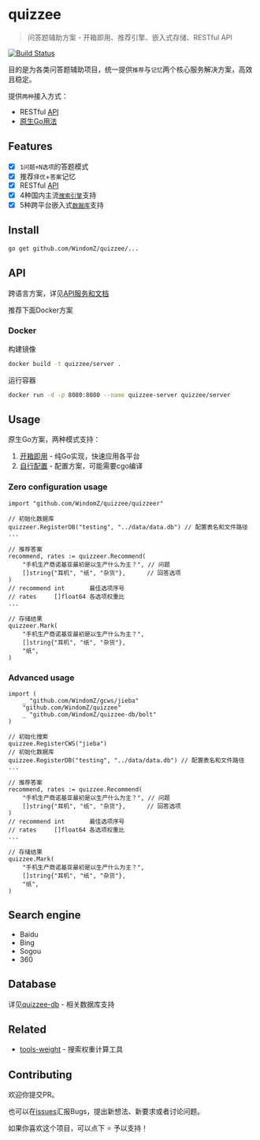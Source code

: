 # quizzee

> 问答题辅助方案 - 开箱即用、推荐引擎、嵌入式存储、RESTful API

[![Build Status](https://travis-ci.org/WindomZ/quizzee.svg?branch=master)](https://travis-ci.org/WindomZ/quizzee)

目的是为各类问答题辅助项目，统一提供`推荐`与`记忆`两个核心服务解决方案，高效且稳定。

提供`两种`接入方式：
- RESTful [API](#api)
- [原生Go用法](#usage)

## Features
- [x] `1问题+N选项`的答题模式
- [x] 推荐`择优`+`答案`记忆
- [x] RESTful [API](#api)
- [x] 4种国内主流[`搜索引擎`](#search-engine)支持
- [x] 5种跨平台嵌入式[`数据库`](#database)支持

## Install
```bash
go get github.com/WindomZ/quizzee/...
```

## API
跨语言方案，详见[API服务和文档](./server)

推荐下面Docker方案

### Docker
构建镜像
```bash
docker build -t quizzee/server .
```

运行容器
```bash
docker run -d -p 8080:8080 --name quizzee-server quizzee/server
```

## Usage
原生Go方案，两种模式支持：
1. [开箱即用](#zero-configuration-usage) - 纯Go实现，快速应用各平台
1. [自行配置](#advanced-usage) - 配置方案，可能需要cgo编译

### Zero configuration usage
```
import "github.com/WindomZ/quizzee/quizzeer"

// 初始化数据库
quizzeer.RegisterDB("testing", "../data/data.db") // 配置表名和文件路径
...

// 推荐答案
recommend, rates := quizzeer.Recommend(
    "手机生产商诺基亚最初是以生产什么为主？", // 问题
    []string{"耳机", "纸", "杂货"},      // 回答选项
)
// recommend int       最佳选项序号
// rates     []float64 各选项权重比
...

// 存储结果
quizzeer.Mark(
    "手机生产商诺基亚最初是以生产什么为主？",
    []string{"耳机", "纸", "杂货"},
    "纸",
)
```

### Advanced usage
```
import (
	_ "github.com/WindomZ/gcws/jieba"
	"github.com/WindomZ/quizzee"
	_ "github.com/WindomZ/quizzee-db/bolt"
)

// 初始化搜索
quizzee.RegisterCWS("jieba")
// 初始化数据库
quizzee.RegisterDB("testing", "../data/data.db") // 配置表名和文件路径
...

// 推荐答案
recommend, rates := quizzee.Recommend(
    "手机生产商诺基亚最初是以生产什么为主？", // 问题
    []string{"耳机", "纸", "杂货"},      // 回答选项
)
// recommend int       最佳选项序号
// rates     []float64 各选项权重比
...

// 存储结果
quizzee.Mark(
    "手机生产商诺基亚最初是以生产什么为主？",
    []string{"耳机", "纸", "杂货"},
    "纸",
)
```

## Search engine
- Baidu
- Bing
- Sogou
- 360

## Database
详见[quizzee-db](https://github.com/WindomZ/quizzee-db) - 相关数据库支持

## Related
- [tools-weight](./tools/weight) - 搜索权重计算工具

## Contributing
欢迎你提交PR。

也可以在[issues](https://github.com/WindomZ/quizzee/issues)汇报Bugs，提出新想法、新要求或者讨论问题。

如果你喜欢这个项目，可以点下 :star: 予以支持！
